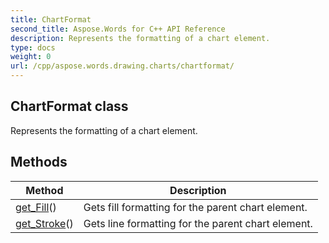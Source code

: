 ```yaml
---
title: ChartFormat
second_title: Aspose.Words for C++ API Reference
description: Represents the formatting of a chart element. 
type: docs
weight: 0
url: /cpp/aspose.words.drawing.charts/chartformat/
---
```

## ChartFormat class


Represents the formatting of a chart element. 

## Methods

| Method | Description |
| --- | --- |
| [get_Fill](./get_fill/)() | Gets fill formatting for the parent chart element.  |
| [get_Stroke](./get_stroke/)() | Gets line formatting for the parent chart element.  |
